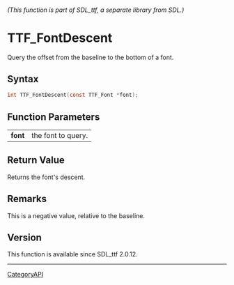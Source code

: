 ###### (This function is part of SDL_ttf, a separate library from SDL.)
# TTF_FontDescent

Query the offset from the baseline to the bottom of a font.

## Syntax

```c
int TTF_FontDescent(const TTF_Font *font);

```

## Function Parameters

|              |                    |
| ------------ | ------------------ |
| **font**     | the font to query. |

## Return Value

Returns the font's descent.

## Remarks

This is a negative value, relative to the baseline.

## Version

This function is available since SDL_ttf 2.0.12.

----
[CategoryAPI](CategoryAPI)

